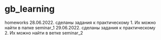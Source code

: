 # gb_learning
homeworks
28.06.2022. сделаны задания к практическому 1. Их можно найти в папке seminar_1
29.06.2022. сделаны задания к практическому 2. Их можно найти в ветке seminar_2
